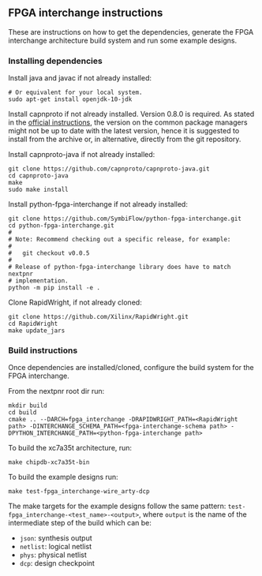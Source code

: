 ## FPGA interchange instructions

These are instructions on how to get the dependencies, generate the FPGA interchange architecture build system and
run some example designs.


### Installing dependencies

Install java and javac if not already installed:
```
# Or equivalent for your local system.
sudo apt-get install openjdk-10-jdk
```

Install capnproto if not already installed. Version 0.8.0 is required.
As stated in the [official instructions](https://capnproto.org/install.html), the version on the common package managers
might not be up to date with the latest version, hence it is suggested to install
from the archive or, in alternative, directly from the git repository.

Install capnproto-java if not already installed:
```
git clone https://github.com/capnproto/capnproto-java.git
cd capnproto-java
make
sudo make install
```

Install python-fpga-interchange if not already installed:
```
git clone https://github.com/SymbiFlow/python-fpga-interchange.git
cd python-fpga-interchange.git
#
# Note: Recommend checking out a specific release, for example:
#
#   git checkout v0.0.5
#
# Release of python-fpga-interchange library does have to match nextpnr
# implementation.
python -m pip install -e .
```

Clone RapidWright, if not already cloned:
```
git clone https://github.com/Xilinx/RapidWright.git
cd RapidWright
make update_jars
```

### Build instructions

Once dependencies are installed/cloned, configure the build system for the FPGA interchange.

From the nextpnr root dir run:

```
mkdir build
cd build
cmake .. --DARCH=fpga_interchange -DRAPIDWRIGHT_PATH=<RapidWright path> -DINTERCHANGE_SCHEMA_PATH=<fpga-interchange-schema path> -DPYTHON_INTERCHANGE_PATH=<python-fpga-interchange path>
```

To build the xc7a35t architecture, run:
```
make chipdb-xc7a35t-bin
```

To build the example designs run:
```
make test-fpga_interchange-wire_arty-dcp
```

The make targets for the example designs follow the same pattern: `test-fpga_interchange-<test_name>-<output>`, where `output` is the name of the intermediate step of the build which can be:

- `json`: synthesis output
- `netlist`: logical netlist
- `phys`: physical netlist
- `dcp`: design checkpoint
